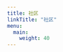 ```yaml
---
title: 社区
linkTitle: "社区"
menu:
  main:
    weight: 40
---
```


<!--add blocks of content here to add more sections to the community page -->
